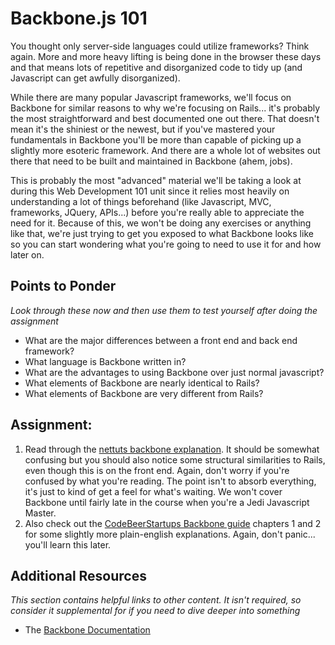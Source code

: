 # Backbone.js 101
<!-- *Estimated Time: 1 hr* -->

You thought only server-side languages could utilize frameworks?  Think again.  More and more heavy lifting is being done in the browser these days and that means lots of repetitive and disorganized code to tidy up (and Javascript can get awfully disorganized).  

While there are many popular Javascript frameworks, we'll focus on Backbone for similar reasons to why we're focusing on Rails... it's probably the most straightforward and best documented one out there.  That doesn't mean it's the shiniest or the newest, but if you've mastered your fundamentals in Backbone you'll be more than capable of picking up a slightly more esoteric framework.  And there are a whole lot of websites out there that need to be built and maintained in Backbone (ahem, jobs).

This is probably the most "advanced" material we'll be taking a look at during this Web Development 101 unit since it relies most heavily on understanding a lot of things beforehand (like Javascript, MVC, frameworks, JQuery, APIs...) before you're really able to appreciate the need for it.  Because of this, we won't be doing any exercises or anything like that, we're just trying to get you exposed to what Backbone looks like so you can start wondering what you're going to need to use it for and how later on.

## Points to Ponder

*Look through these now and then use them to test yourself after doing the assignment*

* What are the major differences between a front end and back end framework?
* What language is Backbone written in?
* What are the advantages to using Backbone over just normal javascript?
* What elements of Backbone are nearly identical to Rails?
* What elements of Backbone are very different from Rails?

## Assignment:

1. Read through the [nettuts backbone explanation](http://net.tutsplus.com/tutorials/javascript-ajax/getting-started-with-backbone-js/).  It should be somewhat confusing but you should also notice some structural similarities to Rails, even though this is on the front end.  Again, don't worry if you're confused by what you're reading.  The point isn't to absorb everything, it's just to kind of get a feel for what's waiting.  We won't cover Backbone until fairly late in the course when you're a Jedi Javascript Master.
2. Also check out the [CodeBeerStartups Backbone guide](http://www.codebeerstartups.com/2012/12/a-complete-guide-for-learning-backbone-js/) chapters 1 and 2 for some slightly more plain-english explanations.  Again, don't panic... you'll learn this later.

## Additional Resources

*This section contains helpful links to other content. It isn't required, so consider it supplemental for if you need to dive deeper into something*


* The [Backbone Documentation](http://backbonejs.org/)
